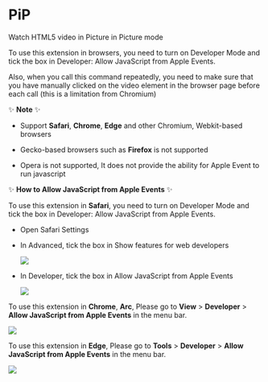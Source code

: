 # PiP

Watch HTML5 video in Picture in Picture mode

To use this extension in browsers, you need to turn on Developer Mode and tick the box in Developer: Allow JavaScript from Apple Events.

Also, when you call this command repeatedly, you need to make sure that you have manually clicked on the video element in the browser page before each call (this is a limitation from Chromium)

✨ **Note** ✨

- Support **Safari**, **Chrome**, **Edge** and other Chromium, Webkit-based browsers

- Gecko-based browsers such as **Firefox** is not supported

- Opera is not supported, It does not provide the ability for Apple Event to run javascript

✨ **How to Allow JavaScript from Apple Events** ✨

To use this extension in **Safari**, you need to turn on Developer Mode and tick the box in Developer: Allow JavaScript from Apple Events.

- Open Safari Settings
- In Advanced, tick the box in Show features for web developers

  ![](https://github.com/raycast/extensions/assets/36128970/9f06aab1-6cfa-41d3-8807-137da4bc054c)

- In Developer, tick the box in Allow JavaScript from Apple Events

  ![](https://github.com/raycast/extensions/assets/36128970/713f2fa6-f201-4ba3-86de-f22f5eaca6c2)

To use this extension in **Chrome**, **Arc**, Please go to **View** > **Developer** > **Allow JavaScript from Apple Events** in the menu bar.

![](https://github.com/raycast/extensions/assets/36128970/8ca1ff12-2734-437b-869d-292264218f36)

To use this extension in **Edge**, Please go to **Tools** > **Developer** > **Allow JavaScript from Apple Events** in the menu bar.

![](https://github.com/raycast/extensions/assets/36128970/fbd1881c-9f32-44a6-8946-7d5b7f670859)
